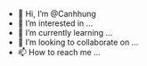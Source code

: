 - 👋 Hi, I’m @Canhhung
- 👀 I’m interested in ...
- 🌱 I’m currently learning ...
- 💞️ I’m looking to collaborate on ...
- 📫 How to reach me ...

<!---
Canhhung/Canhhung is a ✨ special ✨ repository because its `README.md` (this file) appears on your GitHub profile.
You can click the Preview link to take a look at your changes.
--->
